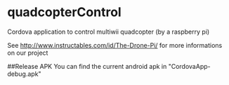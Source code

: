 # quadcopterControl
Cordova application to control multiwii quadcopter (by a raspberry pi)

See http://www.instructables.com/id/The-Drone-Pi/ for more informations on our project

##Release APK
You can find the current android apk in "CordovaApp-debug.apk"
